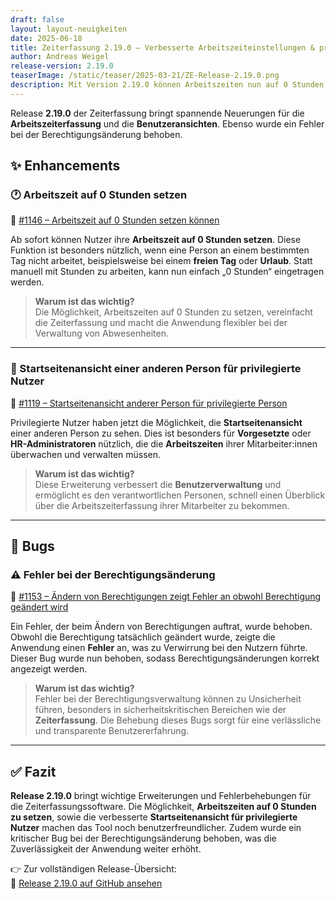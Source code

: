 ```yaml
---
draft: false
layout: layout-neuigkeiten
date: 2025-06-18
title: Zeiterfassung 2.19.0 – Verbesserte Arbeitszeiteinstellungen & privilegierte Benutzeransicht
author: Andreas Weigel
release-version: 2.19.0
teaserImage: /static/teaser/2025-03-21/ZE-Release-2.19.0.png
description: Mit Version 2.19.0 können Arbeitszeiten nun auf 0 Stunden gesetzt werden. Zudem gibt es Verbesserungen für privilegierte Nutzer und die Behebung eines Fehlers bei der Berechtigungsänderung.
---
```


Release **2.19.0** der Zeiterfassung bringt spannende Neuerungen für die **Arbeitszeiterfassung** und die **Benutzeransichten**. Ebenso wurde ein Fehler bei der Berechtigungsänderung behoben.

<!-- more -->

## ✨ Enhancements

### 🕐 Arbeitszeit auf 0 Stunden setzen

🔗 [#1146 – Arbeitszeit auf 0 Stunden setzen können](https://github.com/urlaubsverwaltung/zeiterfassung/pull/1146)

Ab sofort können Nutzer ihre **Arbeitszeit auf 0 Stunden setzen**. Diese Funktion ist besonders nützlich, wenn eine Person an einem bestimmten Tag nicht arbeitet, beispielsweise bei einem **freien Tag** oder **Urlaub**. Statt manuell mit Stunden zu arbeiten, kann nun einfach „0 Stunden“ eingetragen werden.

> **Warum ist das wichtig?**  
Die Möglichkeit, Arbeitszeiten auf 0 Stunden zu setzen, vereinfacht die Zeiterfassung und macht die Anwendung flexibler bei der Verwaltung von Abwesenheiten.

---

### 👤 Startseitenansicht einer anderen Person für privilegierte Nutzer

🔗 [#1119 – Startseitenansicht anderer Person für privilegierte Person](https://github.com/urlaubsverwaltung/zeiterfassung/pull/1119)

Privilegierte Nutzer haben jetzt die Möglichkeit, die **Startseitenansicht** einer anderen Person zu sehen. Dies ist besonders für **Vorgesetzte** oder **HR-Administratoren** nützlich, die die **Arbeitszeiten** ihrer Mitarbeiter:innen überwachen und verwalten müssen.

> **Warum ist das wichtig?**  
Diese Erweiterung verbessert die **Benutzerverwaltung** und ermöglicht es den verantwortlichen Personen, schnell einen Überblick über die Arbeitszeiterfassung ihrer Mitarbeiter zu bekommen.

---

## 🐞 Bugs

### ⚠️ Fehler bei der Berechtigungsänderung

🔗 [#1153 – Ändern von Berechtigungen zeigt Fehler an obwohl Berechtigung geändert wird](https://github.com/urlaubsverwaltung/zeiterfassung/pull/1153)

Ein Fehler, der beim Ändern von Berechtigungen auftrat, wurde behoben. Obwohl die Berechtigung tatsächlich geändert wurde, zeigte die Anwendung einen **Fehler** an, was zu Verwirrung bei den Nutzern führte. Dieser Bug wurde nun behoben, sodass Berechtigungsänderungen korrekt angezeigt werden.

> **Warum ist das wichtig?**  
Fehler bei der Berechtigungsverwaltung können zu Unsicherheit führen, besonders in sicherheitskritischen Bereichen wie der **Zeiterfassung**. Die Behebung dieses Bugs sorgt für eine verlässliche und transparente Benutzererfahrung.

---

## ✅ Fazit

**Release 2.19.0** bringt wichtige Erweiterungen und Fehlerbehebungen für die Zeiterfassungssoftware. Die Möglichkeit, **Arbeitszeiten auf 0 Stunden zu setzen**, sowie die verbesserte **Startseitenansicht für privilegierte Nutzer** machen das Tool noch benutzerfreundlicher. Zudem wurde ein kritischer Bug bei der Berechtigungsänderung behoben, was die Zuverlässigkeit der Anwendung weiter erhöht.

👉 Zur vollständigen Release-Übersicht:  
🔗 [Release 2.19.0 auf GitHub ansehen](https://github.com/urlaubsverwaltung/zeiterfassung/releases/tag/zeiterfassung-2.19.0)
